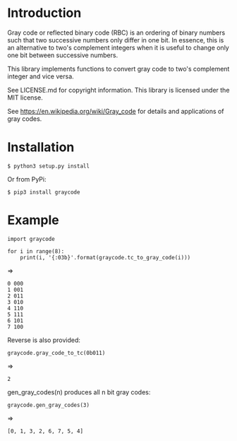 # Introduction

Gray code or reflected binary code (RBC) is an ordering of binary numbers such
that two successive numbers only differ in one bit. In essence, this is an
alternative to two's complement integers when it is useful to change only
one bit between successive numbers.

This library implements functions to convert gray code to two's complement
integer and vice versa.

See LICENSE.md for copyright information. This library is licensed under the
MIT license.

See https://en.wikipedia.org/wiki/Gray_code for details and applications of
gray codes.

# Installation

```
$ python3 setup.py install
```
Or from PyPi:
```
$ pip3 install graycode
```

# Example

```
import graycode

for i in range(8):
    print(i, '{:03b}'.format(graycode.tc_to_gray_code(i)))
```
=>
```
0 000
1 001
2 011
3 010
4 110
5 111
6 101
7 100
```
Reverse is also provided:
```
graycode.gray_code_to_tc(0b011)
```
=>
```
2
```
gen_gray_codes(n) produces all n bit gray codes:
```
graycode.gen_gray_codes(3)
```
=>
```
[0, 1, 3, 2, 6, 7, 5, 4]
```
